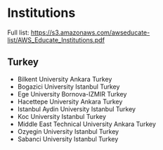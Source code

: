 # Institutions 

Full list: https://s3.amazonaws.com/awseducate-list/AWS_Educate_Institutions.pdf

## Turkey

- Bilkent University Ankara Turkey 
- Bogazici University Istanbul Turkey 
- Ege University Bornova-IZMIR Turkey
- Hacettepe University Ankara Turkey
- Istanbul Aydin University Istanbul Turkey
- Koc University Istanbul Turkey
- Middle East Technical University Ankara Turkey
- Ozyegin University Istanbul Turkey
- Sabanci University Istanbul Turkey
